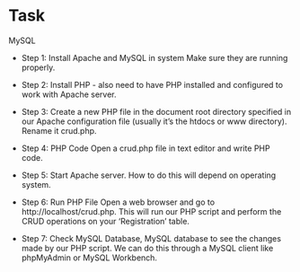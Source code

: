 # Task
MySQL

* Step 1: Install Apache and MySQL in system Make sure they are running properly.

* Step 2: Install PHP - also need to have PHP installed and configured to work with Apache server.

* Step 3: Create a new PHP file in the document root directory specified in our Apache configuration file (usually it’s the htdocs or www directory). Rename it crud.php.

* Step 4: PHP Code Open a crud.php file in text editor and write PHP code.
 
* Step 5: Start Apache server. How to do this will depend on operating system.

* Step 6: Run PHP File Open a web browser and go to http://localhost/crud.php. This will run our PHP script and perform the CRUD operations on your ‘Registration’ table.

* Step 7: Check MySQL Database, MySQL database to see the changes made by our PHP script. We can do this through a MySQL client like phpMyAdmin or MySQL Workbench.
